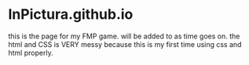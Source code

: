 # InPictura.github.io
this is the page for my FMP game.
will be added to as time goes on.
the html and CSS is VERY messy because this is my first time using css and html properly.
